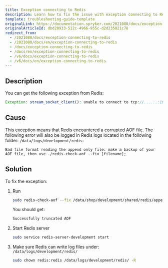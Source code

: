 ```yaml
---
title: Exception connecting to Redis
description: Learn how to fix the issue with exception connecting to Redis
template: troubleshooting-guide-template
originalLink: https://documentation.spryker.com/2021080/docs/exception-connecting-to-redis
originalArticleId: dbd20933-512c-4966-955c-d2d235821c78
redirect_from:
  - /2021080/docs/exception-connecting-to-redis
  - /2021080/docs/en/exception-connecting-to-redis
  - /docs/exception-connecting-to-redis
  - /docs/en/exception-connecting-to-redis
  - /v6/docs/exception-connecting-to-redis
  - /v6/docs/en/exception-connecting-to-redis
---
```


## Description
You can get the following exception from Redis:

```php
Exception: stream_socket_client(): unable to connect to tcp://......:10009 (Connection refused)
```

## Cause

This exception means that Redis encountered a corrupted AOF file. The following error will also be logged in Redis logs located in the following folder: `/data/logs/development/redis`:

```
Bad file format reading the append only file: make a backup of your AOF file, then use ./redis-check-aof --fix [filename];
```

## Solution

To fix the exception:

1. Run

   ```bash
   sudo redis-check-aof --fix /data/shop/development/shared/redis/appendonly.aof
   ```

   You should get:

   ```bash
   Successfully truncated AOF
   ```

2. Start Redis server

   ```bash
   sudo service redis-server-development start
   ```

3. Make sure Redis can write log files under: `/data/logs/development/redis/`

   ```bash
   sudo chown redis:redis /data/logs/development/redis/ -R
   ```
